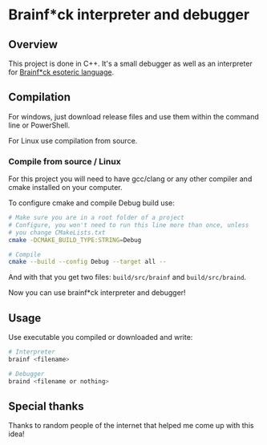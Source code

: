 # Brainf*ck interpreter and debugger

## Overview

This project is done in C++. It's a small debugger as well as an interpreter
for [Brainf*ck esoteric language](https://en.wikipedia.org/wiki/Brainfuck
"Brainf*ck wikipedia").

## Compilation

For windows, just download release files and use them within the command line
or PowerShell.

For Linux use compilation from source.

### Compile from source / Linux

For this project you will need to have gcc/clang or any other compiler and
cmake installed on your computer.

To configure cmake and compile Debug build use:

```bash
# Make sure you are in a root folder of a project
# Configure, you won't need to run this line more than once, unless
# you change CMakeLists.txt
cmake -DCMAKE_BUILD_TYPE:STRING=Debug

# Compile
cmake --build --config Debug --target all --
```

And with that you get two files: `build/src/brainf` and `build/src/braind`.

Now you can use brainf*ck interpreter and debugger!

## Usage

Use executable you compiled or downloaded and write:

```bash
# Interpreter
brainf <filename>

# Debugger
braind <filename or nothing>
```

## Special thanks

Thanks to random people of the internet that helped me come up with this
idea!
